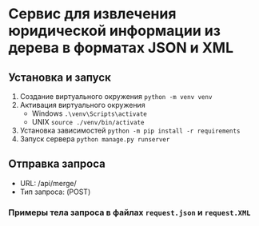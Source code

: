 # Сервис для извлечения юридической информации из дерева в форматах JSON и XML

## Установка и запуск
1. Создание виртуального окружения `python -m venv venv`
2. Активация виртуального окружения 
   * Windows `.\venv\Scripts\activate`
   * UNIX `source ./venv/bin/activate`
3. Установка зависимостей `python -m pip install -r requirements`
4. Запуск сервера `python manage.py runserver`

## Отправка запроса
* URL: /api/merge/ 
* Тип запроса: (POST)

### Примеры тела запроса в файлах `request.json` и `request.XML`